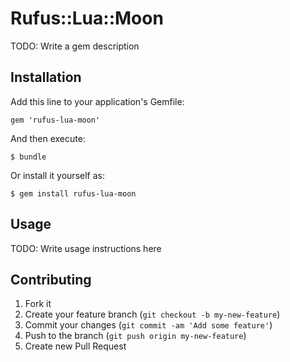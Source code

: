# Rufus::Lua::Moon

TODO: Write a gem description

## Installation

Add this line to your application's Gemfile:

    gem 'rufus-lua-moon'

And then execute:

    $ bundle

Or install it yourself as:

    $ gem install rufus-lua-moon

## Usage

TODO: Write usage instructions here

## Contributing

1. Fork it
2. Create your feature branch (`git checkout -b my-new-feature`)
3. Commit your changes (`git commit -am 'Add some feature'`)
4. Push to the branch (`git push origin my-new-feature`)
5. Create new Pull Request
